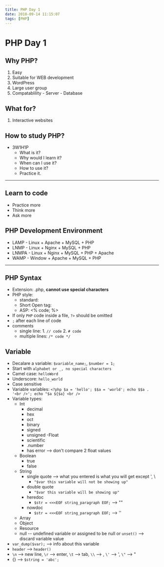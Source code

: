 ```yaml
---
title: PHP Day 1
date: 2018-09-14 11:15:07
tags: [PHP]
---
```


# PHP Day 1

## Why PHP?

1. Easy
2. Suitable for WEB development
3. WordPress
4. Large user group
5. Compatablility - Server - Database

## What for?

1. Interactive websites

## How to study PHP?

- 3W1H1P
  - What is it?
  - Why would I learn it?
  - When can I use it?
  - How to use it?
  - Practice it.

---

## Learn to code

- Practice more
- Think more
- Ask more

## PHP Development Environment

- LAMP - Linux + Apache + MySQL + PHP
- LNMP - Linux + Nginx + MySQL + PHP
- LNMPA - Linux + Nginx + MySQL + PHP + Apache
- WAMP - Window + Apache + MySQL + PHP

---

## PHP Syntax

- Extension: .php, **cannot use special characters**
- PHP style:
  - standard: <?php code; ?>
  - Short Open tag: <? code; ?>
  - ASP: <% code; %>
- If only `PHP` code inside a file, `?>` should be omitted
- `;` after each line of code
- comments
  - single line: 1. `// code` 2. `# code`
  - multiple lines: `/* code */`

## Variable

- Decalare a variable: `$variable_name;`, `$number = 1;`
- Start with `alphabet or _, no special characters`
- Camel case: `helloWord`
- Underscore: `hello_world`
- Case sensitive
- Variable variables: `<?php $a = 'hello'; $$a = 'world'; echo $$a . '<br />'; echo "$a ${$a} <br />`
- Variable types:
  - Int
    - decimal
    - hex
    - oct
    - binary
    - signed
    - unsigned
  -Float
    - scientific
    - .number
    - has error --> don't compare 2 float values
  - Boolean
    - true
    - false
  - String
    - single quote --> what you entered is what you will get except \', \\
      - `"$var this variable will not be showing up"`
    - double quote
      - `"$var this variable will be showing up"`
    - heredoc
      - ```$str = <<<EOF string_paragraph EOF;``` --> ""
    - nowdoc
      - ```$str = <<<EOF string_paragraph EOF;``` --> ''
  - Array
  - Object
  - Resource
  - null -- undefined variable or assigned to be null or `unset()` --> discard variable value
- `var_dump($var);` --> info about this variable
- `header` --> `header()`
- `\n` --> new line, `\r` --> enter, `\t` --> tab, `\\` --> \, `\'` --> ', `\"` --> " 
- {} --> `$string = 'abc';`